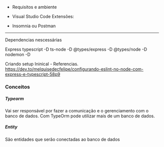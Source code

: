 - Requisitos e ambiente 

- Visual Studio Code
  Extensões:
- Insomnia ou Postman


---
Dependencias nescessárias

Express
typescript -D
ts-node -D 
@types/express -D
@types/node -D
nodemon -D


Criando setup Ininical - Referencias.
https://dev.to/melquisedecfelipe/configurando-eslint-no-node-com-express-e-typescript-58p9

### Conceitos

##### Typeorm
Vai ser responsável por fazer a comunicação e o gerenciamento com o banco de dados. Com TypeOrm pode utilizar mais de um banco de dados.

##### Entity
São entidades que serão conectadas ao banco de dados